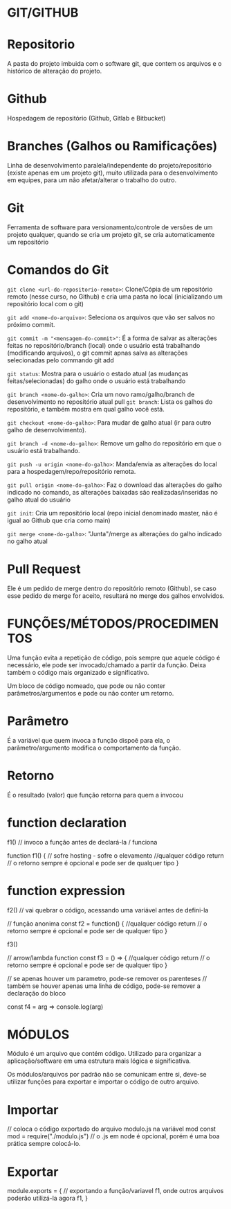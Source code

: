 # GIT/GITHUB

# Repositorio

A pasta do projeto imbuida com o software git, que contem os arquivos e o histórico de alteração do projeto.

# Github

Hospedagem de repositório (Github, Gitlab e Bitbucket)

# Branches (Galhos ou Ramificações)

Linha de desenvolvimento paralela/independente do projeto/repositório (existe apenas em um projeto git), muito utilizada para o desenvolvimento em equipes, para um não afetar/alterar o trabalho do outro.

# Git

Ferramenta de software para versionamento/controle de versões de um projeto qualquer, quando se cria um projeto git, se cria automaticamente um repositório

# Comandos do Git

`git clone <url-do-repositorio-remoto>`:  Clone/Cópia de um repositório remoto (nesse curso, no Github) e cria uma pasta no local (inicializando um repositório local com o git)

`git add <nome-do-arquivo>`: Seleciona os arquivos que vão ser salvos no próximo commit.

`git commit -m "<mensagem-do-commit>"`: É a forma de salvar as alterações feitas no repositório/branch (local) onde o usuário está trabalhando (modificando arquivos), o git commit apnas salva as alterações selecionadas pelo commando git add

`git status`: Mostra para o usuário o estado atual (as mudanças feitas/selecionadas) do galho onde o usuário está trabalhando

`git branch <nome-do-galho>`: Cria um novo ramo/galho/branch de desenvolvimento no repositório atual
pull
`git branch`: Lista os galhos do repositório, e também mostra em qual galho você está.

`git checkout <nome-do-galho>`: Para mudar de galho atual (ir para outro galho de desenvolvimento).

`git branch -d <nome-do-galho>`: Remove um galho do repositório em que o usuário está trabalhando.

`git push -u origin <nome-do-galho>`: Manda/envia as alterações do local para a hospedagem/repo/repositório remota.

`git pull origin <nome-do-galho>`:  Faz o download das alterações do galho indicado no comando, as alterações baixadas são realizadas/inseridas no galho atual do usuário

`git init`: Cria um repositório local (repo inicial denominado master, não é igual ao Github que cria como main)

`git merge <nome-do-galho>`: "Junta"/merge as alterações do galho indicado no galho atual

# Pull Request

Ele é um pedido de merge dentro do repositório remoto (Github), se caso esse pedido de merge for aceito, resultará no merge dos galhos envolvidos.

# FUNÇÕES/MÉTODOS/PROCEDIMENTOS

Uma função evita a repetição de código, pois sempre que aquele código é necessário, ele pode ser invocado/chamado a partir da função. Deixa também o código mais organizado e significativo.

Um bloco de código nomeado, que pode ou não conter parâmetros/argumentos e pode ou não conter um retorno.

# Parâmetro

É a variável que quem invoca a função dispoẽ para ela, o parâmetro/argumento modifica o comportamento da função.

# Retorno

É o resultado (valor) que função retorna para quem a invocou

# function declaration

f1() // invoco a função antes de declará-la / funciona

function f1(<os parametros vem aqui>) { // sofre hosting - sofre o elevamento
    //qualquer código
    return // o retorno sempre é opcional e pode ser de qualquer tipo
}

# function expression

f2() // vai quebrar o código, acessando uma variável antes de defini-la

// função anonima
const f2 = function(<os parametros vem aqui>) { 
    //qualquer código
    return // o retorno sempre é opcional e pode ser de qualquer tipo
}

f3()

// arrow/lambda function
const f3 = (<os parametros vem aqui>) => {
     //qualquer código
    return // o retorno sempre é opcional e pode ser de qualquer tipo
}

// se apenas houver um parametro, pode-se remover os parenteses
// também se houver apenas uma linha de código, pode-se remover a declaração do bloco

const f4 = arg => console.log(arg)


# MÓDULOS

Módulo é um arquivo que contém código. Utilizado para organizar a aplicação/software em uma estrutura mais lógica e significativa.

Os módulos/arquivos por padrão não se comunicam entre si, deve-se utilizar funções para exportar e importar o código de outro arquivo.

# Importar

// coloca o código exportado do arquivo modulo.js na variável mod
const mod = require("./modulo.js") // o .js em node é opcional, porém é uma boa prática sempre colocá-lo.

# Exportar

module.exports = {
    // exportando a função/variavel f1, onde outros arquivos poderão utilizá-la agora
    f1,
}